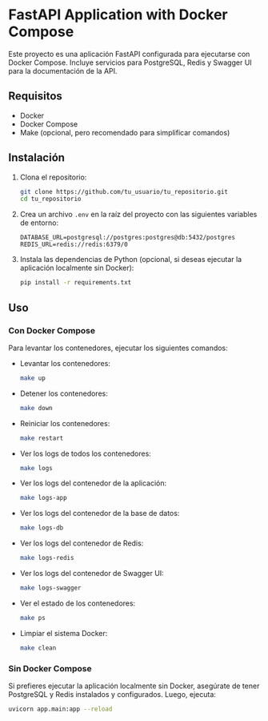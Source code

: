# FastAPI Application with Docker Compose

Este proyecto es una aplicación FastAPI configurada para ejecutarse con Docker Compose. Incluye servicios para PostgreSQL, Redis y Swagger UI para la documentación de la API.

## Requisitos

- Docker
- Docker Compose
- Make (opcional, pero recomendado para simplificar comandos)

## Instalación

1. Clona el repositorio:

    ```sh
    git clone https://github.com/tu_usuario/tu_repositorio.git
    cd tu_repositorio
    ```

2. Crea un archivo `.env` en la raíz del proyecto con las siguientes variables de entorno:

    ```env
    DATABASE_URL=postgresql://postgres:postgres@db:5432/postgres
    REDIS_URL=redis://redis:6379/0
    ```

3. Instala las dependencias de Python (opcional, si deseas ejecutar la aplicación localmente sin Docker):

    ```sh
    pip install -r requirements.txt
    ```

## Uso

### Con Docker Compose

Para levantar los contenedores, ejecutar los siguientes comandos:

- Levantar los contenedores:

    ```sh
    make up
    ```

- Detener los contenedores:

    ```sh
    make down
    ```

- Reiniciar los contenedores:

    ```sh
    make restart
    ```

- Ver los logs de todos los contenedores:

    ```sh
    make logs
    ```

- Ver los logs del contenedor de la aplicación:

    ```sh
    make logs-app
    ```

- Ver los logs del contenedor de la base de datos:

    ```sh
    make logs-db
    ```

- Ver los logs del contenedor de Redis:

    ```sh
    make logs-redis
    ```

- Ver los logs del contenedor de Swagger UI:

    ```sh
    make logs-swagger
    ```

- Ver el estado de los contenedores:

    ```sh
    make ps
    ```

- Limpiar el sistema Docker:

    ```sh
    make clean
    ```

### Sin Docker Compose

Si prefieres ejecutar la aplicación localmente sin Docker, asegúrate de tener PostgreSQL y Redis instalados y configurados. Luego, ejecuta:

```sh
uvicorn app.main:app --reload
```
